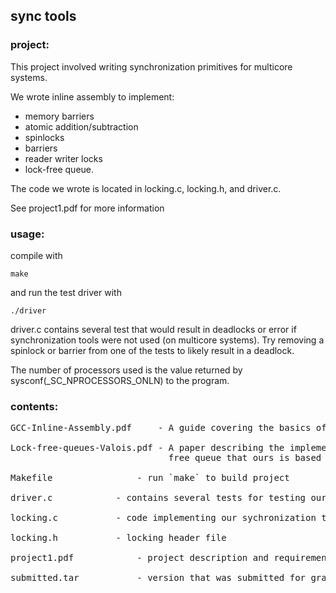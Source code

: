 ## sync tools

### project:

This project involved writing synchronization primitives for multicore systems.

We wrote inline assembly to implement:  
* memory barriers
* atomic addition/subtraction
* spinlocks
* barriers
* reader writer locks
* lock-free queue. 

The code we wrote is located in locking.c, locking.h, and driver.c. 

See project1.pdf for more information
  
### usage:

compile with   
  
`make`  
  
and run the test driver with  
  
`./driver`  
  
  
driver.c contains several test that would result in deadlocks or error if
synchronization tools were not used (on multicore systems). Try removing a spinlock
or barrier from one of the tests to likely result in a deadlock.

The number of processors used is the value returned by sysconf(_SC_NPROCESSORS_ONLN) to the program.
  
### contents:
<pre>
GCC-Inline-Assembly.pdf     - A guide covering the basics of inline assembly

Lock-free-queues-Valois.pdf - A paper describing the implementation of a lock
                              free queue that ours is based off of

Makefile	            - run `make` to build project

driver.c		    - contains several tests for testing our sync tools

locking.c		    - code implementing our sychronization tools

locking.h		    - locking header file

project1.pdf		    - project description and requirements

submitted.tar		    - version that was submitted for grading
</pre>
